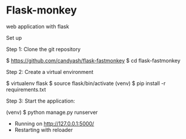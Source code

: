 # Flask-monkey
 web application with flask
 
Set up

Step 1: Clone the git repository

  $ https://github.com/candyash/flask-fastmonkey
  $ cd flask-fastmonkey

Step 2: Create a virtual environment

  $ virtualenv flask
  $ source flask/bin/activate
  (venv) $ pip install -r requirements.txt

Step 3: Start the application:

(venv) $ python manage.py runserver
 * Running on http://127.0.0.1:5000/
 * Restarting with reloader
